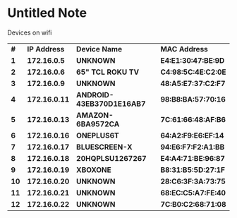 # Untitled Note

Devices on wifi

|     |     |     |     |
| --- | --- | --- | --- |
| **#** | **IP Address** | **Device Name** | **MAC Address** |
| **1** | **172.16.0.5** | **UNKNOWN** | **E4:E1:30:47:BE:9D** |
| **2** | **172.16.0.6** | **65" TCL ROKU TV** | **C4:98:5C:4E:C2:0E** |
| **3** | **172.16.0.9** | **UNKNOWN** | **48:A5:E7:37:C2:F7** |
| **4** | **172.16.0.11** | **ANDROID-43EB370D1E16AB7** | **98:B8:BA:57:70:16** |
| **5** | **172.16.0.13** | **AMAZON-6BA9572CA** | **7C:61:66:48:AF:B6** |
| **6** | **172.16.0.16** | **ONEPLUS6T** | **64:A2:F9:E6:EF:14** |
| **7** | **172.16.0.17** | **BLUESCREEN-X** | **94:E6:F7:F2:A1:BB** |
| **8** | **172.16.0.18** | **20HQPLSU1267267** | **E4:A4:71:BE:96:87** |
| **9** | **172.16.0.19** | **XBOXONE** | **B8:31:B5:5D:27:1F** |
| **10** | **172.16.0.20** | **UNKNOWN** | **28:C6:3F:3A:73:75** |
| **11** | **172.16.0.21** | **UNKNOWN** | **68:EC:C5:A7:FE:40** |
| **12** | **172.16.0.22** | **UNKNOWN** | **7C:B0:C2:68:71:08** |
